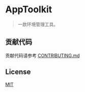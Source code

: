 
# AppToolkit

> 一款环境管理工具。

## 贡献代码

贡献代码请参考 [CONTRIBUTING.md](./.github/CONTRIBUTING.md)

## License

[MIT](LICENSE)
